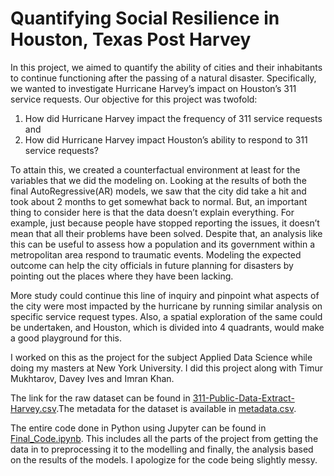 # Quantifying Social Resilience in Houston, Texas Post Harvey

In this project, we aimed to quantify the ability of cities and their inhabitants to continue functioning after the passing of a natural disaster. Specifically, we wanted to investigate Hurricane Harvey’s impact on Houston’s 311 service requests. Our objective for this project was twofold: 
1. How did Hurricane Harvey impact the frequency of 311 service requests and 
2. How did Hurricane Harvey impact Houston’s ability to respond to 311 service requests?

To attain this, we created a counterfactual environment at least for the variables that we did the modeling on. Looking at the results of both the final AutoRegressive(AR) models, we saw that the city did take a hit and took about 2 months to get somewhat back to normal. But, an important thing to consider here is that the data doesn’t explain everything. For example, just because people have stopped reporting the issues, it doesn’t mean that all their problems have been solved. Despite that, an analysis like this can be useful to assess how a population and its government within a metropolitan area respond to traumatic events. Modeling the expected outcome can help the city officials in future planning for disasters by pointing out the places where they have been lacking.

More study could continue this line of inquiry and pinpoint what aspects of the city were most impacted by the hurricane by running similar analysis on specific service request types. Also, a spatial exploration of the same could be undertaken, and Houston, which is divided into 4 quadrants, would make a good playground for this.

I worked on this as the project for the subject Applied Data Science while doing my masters at New York University. I did this project along with Timur Mukhtarov, Davey Ives and Imran Khan.

The link for the raw dataset can be found in [311-Public-Data-Extract-Harvey.csv](https://github.com/SohamMody/Quantifying-Social-Resilience-in-Houston-Post-Harvey/blob/master/311-Public-Data-Extract-Harvey.csv).The metadata for the dataset is available in [metadata.csv](https://github.com/SohamMody/Quantifying-Social-Resilience-in-Houston-Post-Harvey/blob/master/metadata.csv).

The entire code done in Python using Jupyter can be found in [Final_Code.ipynb](https://github.com/SohamMody/Quantifying-Social-Resilience-in-Houston-Post-Harvey/blob/master/Final_Code.ipynb). This includes all the parts of the project from getting the data in to preprocessing it to the modelling and finally, the analysis based on the results of the models. I apologize for the code being slightly messy.
